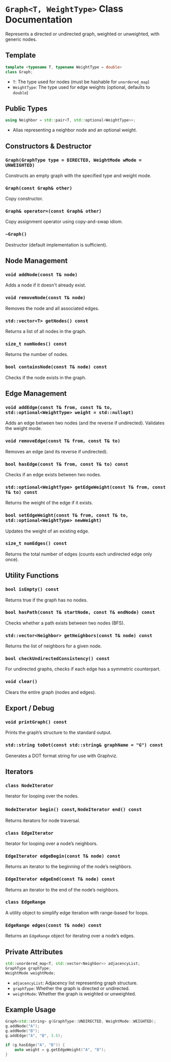 
# `Graph<T, WeightType>` Class Documentation

Represents a directed or undirected graph, weighted or unweighted, with generic nodes.

## Template

```cpp
template <typename T, typename WeightType = double>
class Graph;
```

- `T`: The type used for nodes (must be hashable for `unordered_map`)
- `WeightType`: The type used for edge weights (optional, defaults to `double`)

## Public Types

```cpp
using Neighbor = std::pair<T, std::optional<WeightType>>;
```
- Alias representing a neighbor node and an optional weight.

## Constructors & Destructor

### `Graph(GraphType type = DIRECTED, WeightMode wMode = UNWEIGHTED)`
Constructs an empty graph with the specified type and weight mode.

### `Graph(const Graph& other)`
Copy constructor.

### `Graph& operator=(const Graph& other)`
Copy assignment operator using copy-and-swap idiom.

### `~Graph()`
Destructor (default implementation is sufficient).

## Node Management

### `void addNode(const T& node)`
Adds a node if it doesn't already exist.

### `void removeNode(const T& node)`
Removes the node and all associated edges.

### `std::vector<T> getNodes() const`
Returns a list of all nodes in the graph.

### `size_t numNodes() const`
Returns the number of nodes.

### `bool containsNode(const T& node) const`
Checks if the node exists in the graph.

## Edge Management

### `void addEdge(const T& from, const T& to, std::optional<WeightType> weight = std::nullopt)`
Adds an edge between two nodes (and the reverse if undirected). Validates the weight mode.

### `void removeEdge(const T& from, const T& to)`
Removes an edge (and its reverse if undirected).

### `bool hasEdge(const T& from, const T& to) const`
Checks if an edge exists between two nodes.

### `std::optional<WeightType> getEdgeWeight(const T& from, const T& to) const`
Returns the weight of the edge if it exists.

### `bool setEdgeWeight(const T& from, const T& to, std::optional<WeightType> newWeight)`
Updates the weight of an existing edge.

### `size_t numEdges() const`
Returns the total number of edges (counts each undirected edge only once).

## Utility Functions

### `bool isEmpty() const`
Returns true if the graph has no nodes.

### `bool hasPath(const T& startNode, const T& endNode) const`
Checks whether a path exists between two nodes (BFS).

### `std::vector<Neighbor> getNeighbors(const T& node) const`
Returns the list of neighbors for a given node.

### `bool checkUndirectedConsistency() const`
For undirected graphs, checks if each edge has a symmetric counterpart.

### `void clear()`
Clears the entire graph (nodes and edges).

## Export / Debug

### `void printGraph() const`
Prints the graph’s structure to the standard output.

### `std::string toDot(const std::string& graphName = "G") const`
Generates a DOT format string for use with Graphviz.

## Iterators

### `class NodeIterator`
Iterator for looping over the nodes.

### `NodeIterator begin() const`, `NodeIterator end() const`
Returns iterators for node traversal.

### `class EdgeIterator`
Iterator for looping over a node’s neighbors.

### `EdgeIterator edgeBegin(const T& node) const`
Returns an iterator to the beginning of the node’s neighbors.

### `EdgeIterator edgeEnd(const T& node) const`
Returns an iterator to the end of the node’s neighbors.

### `class EdgeRange`
A utility object to simplify edge iteration with range-based for loops.

### `EdgeRange edges(const T& node) const`
Returns an `EdgeRange` object for iterating over a node’s edges.

## Private Attributes

```cpp
std::unordered_map<T, std::vector<Neighbor>> adjacencyList;
GraphType graphType;
WeightMode weightMode;
```

- `adjacencyList`: Adjacency list representing graph structure.
- `graphType`: Whether the graph is directed or undirected.
- `weightMode`: Whether the graph is weighted or unweighted.

## Example Usage

```cpp
Graph<std::string> g(GraphType::UNDIRECTED, WeightMode::WEIGHTED);
g.addNode("A");
g.addNode("B");
g.addEdge("A", "B", 3.5);

if (g.hasEdge("A", "B")) {
    auto weight = g.getEdgeWeight("A", "B");
}
```
